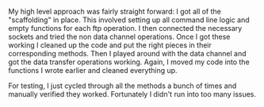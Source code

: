 My high level approach was fairly straight forward: I got all of the "scaffolding" in place. This involved setting up all command line logic and empty functions for each ftp operation. I then connected the necessary sockets and tried the non data channel operations. Once I got these working I cleaned up the code and put the right pieces in their corresponding methods. Then I played around with the data channel and got the data transfer operations working. Again, I moved my code into the functions I wrote earlier and cleaned everything up.

For testing, I just cycled through all the methods a bunch of times and manually verified they worked. Fortunately I didn't run into too many issues.
